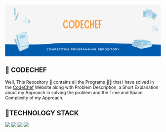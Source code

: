 <img src="IMG/banner.png" />

<h2> 📝 CODECHEF </h1>
<p> Well, This Repository 📓 contains all the Programs 👨‍💻 that I have solved in the <a href="https://www.codechef.com/users/ajai_qmar">CodeChef</a> Website along with Problem Description, a Short Explanation about my Approach in solving the problem and the Time and Space Complexity of my Approach. </p>

<h2> 📱TECHNOLOGY STACK </h2>

<a href="https://docs.oracle.com/en/java/"><img src="https://img.shields.io/badge/Java-%20-green" /></a>
<a href="https://www.python.org/doc/"><img src="https://img.shields.io/badge/Python-%20-blue" /></a>
<a href="https://devdocs.io/c/"><img src="https://img.shields.io/badge/C-%20-yellow" /></a>
<a href="https://devdocs.io/cpp/"><img src="https://img.shields.io/badge/C++-%20-yellowgreen" /></a>
